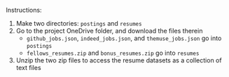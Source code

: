 Instructions:

1. Make two directories: `postings` and `resumes`
2. Go to the project OneDrive folder, and download the files therein
   - `github_jobs.json`, `indeed_jobs.json`, and `themuse_jobs.json` go into `postings`
   - `fellows_resumes.zip` and `bonus_resumes.zip` go into `resumes`
3. Unzip the two zip files to access the resume datasets as a collection of text files
